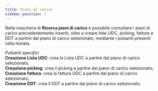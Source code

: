 ```yaml
---
title: Piani di carico
sidebar_position: 1
---
```


Nella maschera di **Ricerca piani di carico** è possibile consultare i piani di carico precedentemente inseriti, oltre a creare liste UDC, picking, fatture e DDT a partire dal piano di carico selezionato, mediante i pulsanti presenti nella testata.

*Pulsanti specifici*               
**Creazione Lista UDC**: crea la Lista UDC a partire dal piano di carico selezionato;            
**Creazione picking**: crea il picking a partire dal piano di carico selezionato;             
**Creazione fattura**: crea la fattura UDC a partire dal piano di carico selezionato;              
**Creazione DDT**: crea il DDT a partire dal piano di carico selezionato.